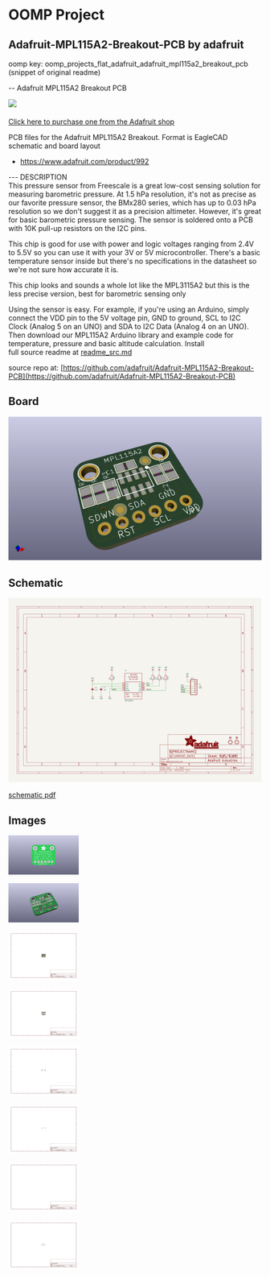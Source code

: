 # OOMP Project  
## Adafruit-MPL115A2-Breakout-PCB  by adafruit  
  
oomp key: oomp_projects_flat_adafruit_adafruit_mpl115a2_breakout_pcb  
(snippet of original readme)  
  
-- Adafruit MPL115A2 Breakout PCB  
  
<a href="http://www.adafruit.com/products/992"><img src="assets/image.jpg?raw=true" width="500px"><br/>  
Click here to purchase one from the Adafruit shop  
</a>  
  
PCB files for the Adafruit MPL115A2 Breakout. Format is EagleCAD schematic and board layout  
* https://www.adafruit.com/product/992  
  
--- DESCRIPTION  
This pressure sensor from Freescale is a great low-cost sensing solution for measuring barometric pressure. At 1.5 hPa resolution, it's not as precise as our favorite pressure sensor, the BMx280 series, which has up to 0.03 hPa resolution so we don't suggest it as a precision altimeter. However, it's great for basic barometric pressure sensing. The sensor is soldered onto a PCB with 10K pull-up resistors on the I2C pins.  
  
This chip is good for use with power and logic voltages ranging from 2.4V to 5.5V so you can use it with your 3V or 5V microcontroller. There's a basic temperature sensor inside but there's no specifications in the datasheet so we're not sure how accurate it is.  
  
This chip looks and sounds a whole lot like the MPL3115A2 but this is the less precise version, best for barometric sensing only  
  
Using the sensor is easy. For example, if you're using an Arduino, simply connect the VDD pin to the 5V voltage pin, GND to ground, SCL to I2C Clock (Analog 5 on an UNO) and SDA to I2C Data (Analog 4 on an UNO). Then download our MPL115A2 Arduino library and example code for temperature, pressure and basic altitude calculation. Install  
  full source readme at [readme_src.md](readme_src.md)  
  
source repo at: [https://github.com/adafruit/Adafruit-MPL115A2-Breakout-PCB](https://github.com/adafruit/Adafruit-MPL115A2-Breakout-PCB)  
## Board  
  
[![working_3d.png](working_3d_600.png)](working_3d.png)  
## Schematic  
  
[![working_schematic.png](working_schematic_600.png)](working_schematic.png)  
  
[schematic pdf](working_schematic.pdf)  
## Images  
  
[![working_3D_bottom.png](working_3D_bottom_140.png)](working_3D_bottom.png)  
  
[![working_3D_top.png](working_3D_top_140.png)](working_3D_top.png)  
  
[![working_assembly_page_01.png](working_assembly_page_01_140.png)](working_assembly_page_01.png)  
  
[![working_assembly_page_02.png](working_assembly_page_02_140.png)](working_assembly_page_02.png)  
  
[![working_assembly_page_03.png](working_assembly_page_03_140.png)](working_assembly_page_03.png)  
  
[![working_assembly_page_04.png](working_assembly_page_04_140.png)](working_assembly_page_04.png)  
  
[![working_assembly_page_05.png](working_assembly_page_05_140.png)](working_assembly_page_05.png)  
  
[![working_assembly_page_06.png](working_assembly_page_06_140.png)](working_assembly_page_06.png)  
